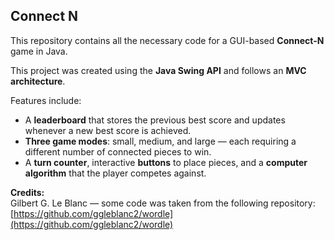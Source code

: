## Connect N

This repository contains all the necessary code for a GUI-based **Connect-N** game in Java.

This project was created using the **Java Swing API** and follows an **MVC architecture**.

Features include:
- A **leaderboard** that stores the previous best score and updates whenever a new best score is achieved.
- **Three game modes**: small, medium, and large — each requiring a different number of connected pieces to win.
- A **turn counter**, interactive **buttons** to place pieces, and a **computer algorithm** that the player competes against.

**Credits:**  
Gilbert G. Le Blanc — some code was taken from the following repository:  
[https://github.com/ggleblanc2/wordle](https://github.com/ggleblanc2/wordle)
